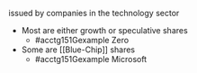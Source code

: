 issued by companies in the technology sector
- Most are either growth or speculative shares
	- #acctg151Gexample Zero
- Some are [[Blue-Chip]] shares
	- #acctg151Gexample Microsoft